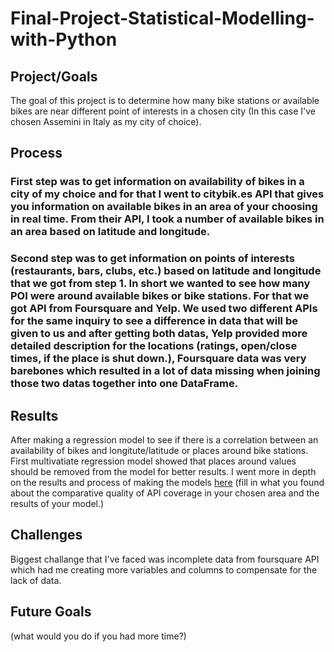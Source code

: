 # Final-Project-Statistical-Modelling-with-Python

## Project/Goals
The goal of this project is to determine how many bike stations or available bikes are near different point of interests in a chosen city (In this case I've chosen Assemini in Italy as my city of choice).

## Process
### First step was to get information on availability of bikes in a city of my choice and for that I went to citybik.es API that gives you information on available bikes in an area of your choosing in real time. From their API, I took a number of available bikes in an area based on latitude and longitude.
### Second step was to get information on points of interests (restaurants, bars, clubs, etc.) based on latitude and longitude that we got from step 1. In short we wanted to see how many POI were around available bikes or bike stations. For that we got API from Foursquare and Yelp. We used two different APIs for the same inquiry to see a difference in data that will be given to us and after getting both datas, Yelp provided more detailed description for the locations (ratings, open/close times, if the place is shut down.), Foursquare data was very barebones which resulted in a lot of data missing when joining those two datas together into one DataFrame.

## Results
After making a regression model to see if there is a correlation between an availability of bikes and longitute/latitude or places around bike stations. First multivatiate regression model showed that places around values should be removed from the model for better results. I went more in depth on the results and process of making the models [here](/notebooks/model_building.ipynb)
(fill in what you found about the comparative quality of API coverage in your chosen area and the results of your model.)

## Challenges 
Biggest challange that I've faced was incomplete data from foursquare API which had me creating more variables and columns to compensate for the lack of data.

## Future Goals
(what would you do if you had more time?)
